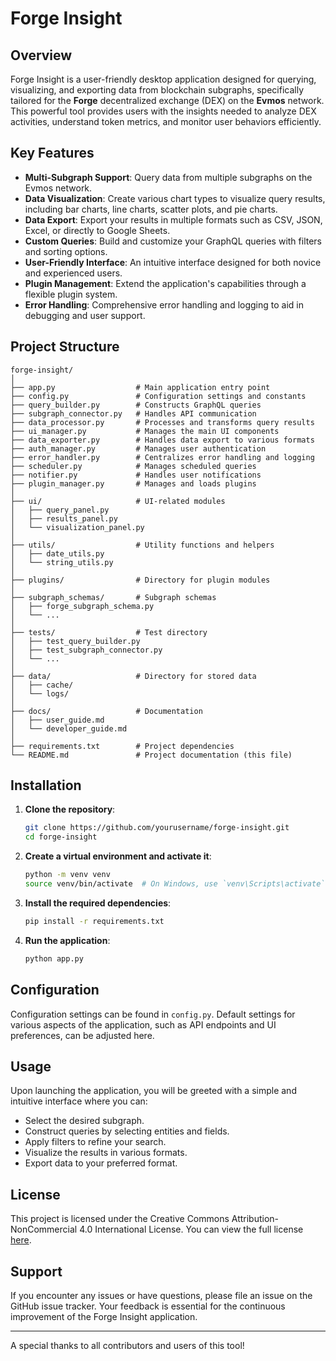 # Forge Insight

## Overview

Forge Insight is a user-friendly desktop application designed for querying, visualizing, and exporting data from blockchain subgraphs, specifically tailored for the **Forge** decentralized exchange (DEX) on the **Evmos** network. This powerful tool provides users with the insights needed to analyze DEX activities, understand token metrics, and monitor user behaviors efficiently.

## Key Features

- **Multi-Subgraph Support**: Query data from multiple subgraphs on the Evmos network.
- **Data Visualization**: Create various chart types to visualize query results, including bar charts, line charts, scatter plots, and pie charts.
- **Data Export**: Export your results in multiple formats such as CSV, JSON, Excel, or directly to Google Sheets.
- **Custom Queries**: Build and customize your GraphQL queries with filters and sorting options.
- **User-Friendly Interface**: An intuitive interface designed for both novice and experienced users.
- **Plugin Management**: Extend the application's capabilities through a flexible plugin system.
- **Error Handling**: Comprehensive error handling and logging to aid in debugging and user support.

## Project Structure

```
forge-insight/
│
├── app.py                  # Main application entry point
├── config.py               # Configuration settings and constants
├── query_builder.py        # Constructs GraphQL queries
├── subgraph_connector.py   # Handles API communication
├── data_processor.py       # Processes and transforms query results
├── ui_manager.py           # Manages the main UI components
├── data_exporter.py        # Handles data export to various formats
├── auth_manager.py         # Manages user authentication
├── error_handler.py        # Centralizes error handling and logging
├── scheduler.py            # Manages scheduled queries
├── notifier.py             # Handles user notifications
├── plugin_manager.py       # Manages and loads plugins
│
├── ui/                     # UI-related modules
│   ├── query_panel.py
│   ├── results_panel.py
│   └── visualization_panel.py
│
├── utils/                  # Utility functions and helpers
│   ├── date_utils.py
│   └── string_utils.py
│
├── plugins/                # Directory for plugin modules
│
├── subgraph_schemas/       # Subgraph schemas
│   ├── forge_subgraph_schema.py
│   └── ...
│
├── tests/                  # Test directory
│   ├── test_query_builder.py
│   ├── test_subgraph_connector.py
│   └── ...
│
├── data/                   # Directory for stored data
│   ├── cache/
│   └── logs/
│
├── docs/                   # Documentation
│   ├── user_guide.md
│   └── developer_guide.md
│
├── requirements.txt        # Project dependencies
└── README.md               # Project documentation (this file)
```

## Installation

1. **Clone the repository**:

   ```bash
   git clone https://github.com/yourusername/forge-insight.git
   cd forge-insight
   ```

2. **Create a virtual environment and activate it**:

   ```bash
   python -m venv venv
   source venv/bin/activate  # On Windows, use `venv\Scripts\activate`
   ```

3. **Install the required dependencies**:

   ```bash
   pip install -r requirements.txt
   ```

4. **Run the application**:

   ```bash
   python app.py
   ```

## Configuration

Configuration settings can be found in `config.py`. Default settings for various aspects of the application, such as API endpoints and UI preferences, can be adjusted here.

## Usage

Upon launching the application, you will be greeted with a simple and intuitive interface where you can:

- Select the desired subgraph.
- Construct queries by selecting entities and fields.
- Apply filters to refine your search.
- Visualize the results in various formats.
- Export data to your preferred format.

## License

This project is licensed under the Creative Commons Attribution-NonCommercial 4.0 International License. You can view the full license [here](https://creativecommons.org/licenses/by-nc/4.0/).

## Support

If you encounter any issues or have questions, please file an issue on the GitHub issue tracker. Your feedback is essential for the continuous improvement of the Forge Insight application.

---

A special thanks to all contributors and users of this tool!
